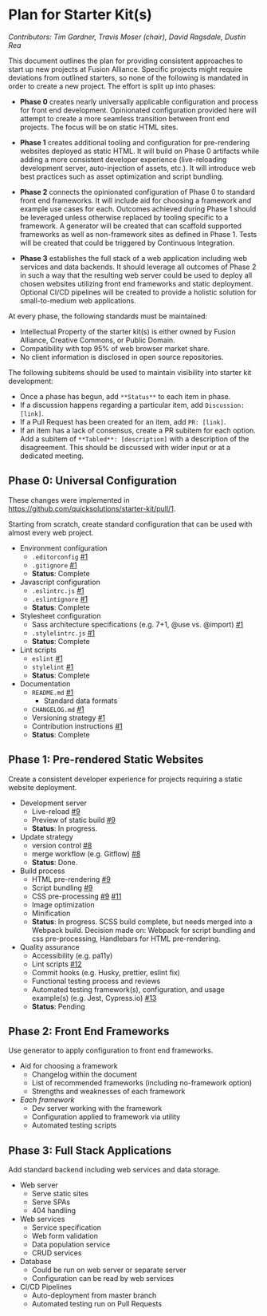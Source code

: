 # Plan for Starter Kit(s)

_Contributors: Tim Gardner, Travis Moser (chair), David Ragsdale, Dustin Rea_

This document outlines the plan for providing consistent approaches to start up new projects at Fusion Alliance. Specific projects might require deviations from outlined starters, so none of the following is mandated in order to create a new project. The effort is split up into phases:

* **Phase 0** creates nearly universally applicable configuration and process for front end development. Opinionated configuration provided here will attempt to create a more seamless transition between front end projects. The focus will be on static HTML sites.

* **Phase 1** creates additional tooling and configuration for pre-rendering websites deployed as static HTML. It will build on Phase 0 artifacts while adding a more consistent developer experience (live-reloading development server, auto-injection of assets, etc.). It will introduce web best practices such as asset optimization and script bundling.

* **Phase 2** connects the opinionated configuration of Phase 0 to standard front end frameworks. It will include aid for choosing a framework and example use cases for each. Outcomes achieved during Phase 1 should be leveraged unless otherwise replaced by tooling specific to a framework. A generator will be created that can scaffold supported frameworks as well as non-framework sites as defined in Phase 1. Tests will be created that could be triggered by Continuous Integration.

* **Phase 3** establishes the full stack of a web application including web services and data backends. It should leverage all outcomes of Phase 2 in such a way that the resulting web server could be used to deploy all chosen websites utilizing front end frameworks and static deployment. Optional CI/CD pipelines will be created to provide a holistic solution for small-to-medium web applications.

At every phase, the following standards must be maintained:

* Intellectual Property of the starter kit(s) is either owned by Fusion Alliance, Creative Commons, or Public Domain.
* Compatibility with top 95% of web browser market share.
* No client information is disclosed in open source repositories.

The following subitems should be used to maintain visibility into starter kit development:

* Once a phase has begun, add `**Status**` to each item in phase.
* If a discussion happens regarding a particular item, add `Discussion: [link]`.
* If a Pull Request has been created for an item, add `PR: [link]`.
* If an item has a lack of consensus, create a PR subitem for each option. Add a subitem of `**Tabled**: [description]` with a description of the disagreement. This should be discussed with wider input or at a dedicated meeting.

## Phase 0: Universal Configuration

These changes were implemented in https://github.com/quicksolutions/starter-kit/pull/1.

Starting from scratch, create standard configuration that can be used with almost every web project.

* Environment configuration
  - `.editorconfig` [#1](https://github.com/quicksolutions/starter-kit/pull/1)
  - `.gitignore` [#1](https://github.com/quicksolutions/starter-kit/pull/1)
  - **Status**: Complete
* Javascript configuration
  - `.eslintrc.js` [#1](https://github.com/quicksolutions/starter-kit/pull/1)
  - `.eslintignore` [#1](https://github.com/quicksolutions/starter-kit/pull/1)
  - **Status**: Complete
* Stylesheet configuration
  - Sass architecture specifications (e.g. 7+1, @use vs. @import) [#1](https://github.com/quicksolutions/starter-kit/pull/1)
  - `.stylelintrc.js` [#1](https://github.com/quicksolutions/starter-kit/pull/1)
  - **Status**: Complete
* Lint scripts
  - `eslint` [#1](https://github.com/quicksolutions/starter-kit/pull/1)
  - `stylelint` [#1](https://github.com/quicksolutions/starter-kit/pull/1)
  - **Status**: Complete
* Documentation
  - `README.md` [#1](https://github.com/quicksolutions/starter-kit/pull/1)
    - Standard data formats
  - `CHANGELOG.md` [#1](https://github.com/quicksolutions/starter-kit/pull/1)
  - Versioning strategy [#1](https://github.com/quicksolutions/starter-kit/pull/1)
  - Contribution instructions [#1](https://github.com/quicksolutions/starter-kit/pull/1)
  - **Status**: Complete

## Phase 1: Pre-rendered Static Websites

Create a consistent developer experience for projects requiring a static website deployment.

* Development server
  - Live-reload [#9](https://github.com/quicksolutions/starter-kit/pull/9)
  - Preview of static build [#9](https://github.com/quicksolutions/starter-kit/pull/9)
  - **Status**: In progress.
* Update strategy
  - version control [#8](https://github.com/quicksolutions/starter-kit/pull/8)
  - merge workflow (e.g. Gitflow) [#8](https://github.com/quicksolutions/starter-kit/pull/8)
  - **Status**: Done.
* Build process
  - HTML pre-rendering [#9](https://github.com/quicksolutions/starter-kit/pull/9)
  - Script bundling [#9](https://github.com/quicksolutions/starter-kit/pull/9)
  - CSS pre-processing [#9](https://github.com/quicksolutions/starter-kit/pull/9) [#11](https://github.com/quicksolutions/starter-kit/pull/11)
  - Image optimization
  - Minification
  - **Status**: In progress. SCSS build complete, but needs merged into a Webpack build. Decision made on: Webpack for script bundling and css pre-processing, Handlebars for HTML pre-rendering.
* Quality assurance
  - Accessibility (e.g. pa11y)
  - Lint scripts [#12](https://github.com/quicksolutions/starter-kit/pull/12)
  - Commit hooks (e.g. Husky, prettier, eslint fix)
  - Functional testing process and reviews
  - Automated testing framework(s), configuration, and usage example(s) (e.g. Jest, Cypress.io) [#13](https://github.com/quicksolutions/starter-kit/pull/13)
  - **Status**: Pending

## Phase 2: Front End Frameworks

Use generator to apply configuration to front end frameworks.

* Aid for choosing a framework
  - Changelog within the document
  - List of recommended frameworks (including no-framework option)
  - Strengths and weaknesses of each framework
* _Each framework_
  - Dev server working with the framework
  - Configuration applied to framework via utility
  - Automated testing scripts

## Phase 3: Full Stack Applications

Add standard backend including web services and data storage.

* Web server
  - Serve static sites
  - Serve SPAs
  - 404 handling
* Web services
  - Service specification
  - Web form validation
  - Data population service
  - CRUD services
* Database
  - Could be run on web server or separate server
  - Configuration can be read by web services
* CI/CD Pipelines
  - Auto-deployment from master branch
  - Automated testing run on Pull Requests
